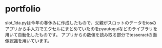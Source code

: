 # portfolio
slot_1da.pyは今年の春休みに作成したもので、父親がスロットのデータをiosのアプリから手入力でエクセルにまとめていたのをpyautoguiなどのライブラリを用いて自動化したものです。
アプリからの数値を読み取る部分でtesseractの画像認識を用いています。
